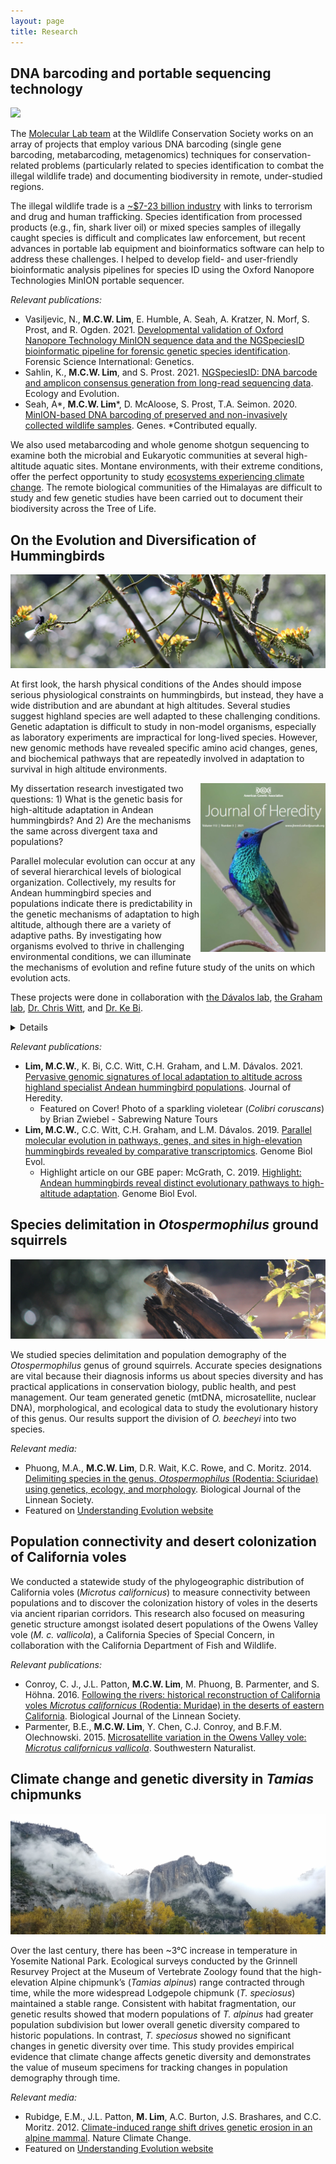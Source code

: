 ```yaml
---
layout: page
title: Research
---
```


## DNA barcoding and portable sequencing technology

![](/assets/img/bz.jpg)

The [Molecular Lab team](https://oneworldonehealth.wcs.org/Initiatives/WCS-Molecular-Program.aspx) at the Wildlife Conservation Society works on an array of projects that employ various DNA barcoding (single gene barcoding, metabarcoding, metagenomics) techniques for conservation-related problems (particularly related to species identification to combat the illegal wildlife trade) and documenting biodiversity in remote, under-studied regions.

The illegal wildlife trade is a [~$7-23 billion industry](https://www.awf.org/news/world-wildlife-day-highlights-severity-wildlife-crime) with links to terrorism and drug and human trafficking. Species identification from processed products (e.g., fin, shark liver oil) or mixed species samples of illegally caught species is difficult and complicates law enforcement, but recent advances in portable lab equipment and bioinformatics software can help to address these challenges. I helped to develop field- and user-friendly bioinformatic analysis pipelines for species ID using the Oxford Nanopore Technologies MinION portable sequencer.

*Relevant publications:*
- Vasiljevic, N., **M.C.W. Lim**, E. Humble, A. Seah, A. Kratzer, N. Morf, S. Prost, and R. Ogden. 2021. [Developmental validation of Oxford Nanopore Technology MinION sequence data and the NGSpeciesID bioinformatic pipeline for forensic genetic species identification](https://doi.org/10.1016/j.fsigen.2021.102493). Forensic Science International: Genetics.
- Sahlin, K., **M.C.W. Lim**, and S. Prost. 2021. [NGSpeciesID: DNA barcode and amplicon consensus generation from long-read sequencing data](https://doi.org/10.1002/ece3.7146). Ecology and Evolution.
- Seah, A*, **M.C.W. Lim**\*, D. McAloose, S. Prost, T.A. Seimon. 2020. [MinION-based DNA barcoding of preserved and non-invasively collected wildlife samples](https://doi.org/10.3390/genes11040445). Genes. *Contributed equally.

We also used metabarcoding and whole genome shotgun sequencing to examine both the microbial and Eukaryotic communities at several high-altitude aquatic sites. Montane environments, with their extreme conditions, offer the perfect opportunity to study [ecosystems experiencing climate change](https://newsroom.wcs.org/News-Releases/articleType/ArticleView/articleId/12472/Wildlife-Conservation-Society-Molecular-Biologist-Tracie-Seimon-Participates-in-Trailblazing-National-Geographic-and-Rolex-Expedition-to-Mt-Everest.aspx). The remote biological communities of the Himalayas are difficult to study and few genetic studies have been carried out to document their biodiversity across the Tree of Life.

## On the Evolution and Diversification of Hummingbirds

![](/assets/img/jacobin.jpg)

At first look, the harsh physical conditions of the Andes should impose serious physiological constraints on hummingbirds, but instead, they have a wide distribution and are abundant at high altitudes. Several studies suggest highland species are well adapted to these challenging conditions. Genetic adaptation is difficult to study in non-model organisms, especially as laboratory experiments are impractical for long-lived species. However, new genomic methods have revealed specific amino acid changes, genes, and biochemical pathways that are repeatedly involved in adaptation to survival in high altitude environments.

<img align="left" height="270" width="200" src="/assets/img/jhered_cover.png" style="float: right;">

My dissertation research investigated two questions: 1) What is the genetic basis for high-altitude adaptation in Andean hummingbirds? And 2) Are the mechanisms the same across divergent taxa and populations?

Parallel molecular evolution can occur at any of several hierarchical levels of biological organization. Collectively, my results for Andean hummingbird species and populations indicate there is predictability in the genetic mechanisms of adaptation to high altitude, although there are a variety of adaptive paths. By investigating how organisms evolved to thrive in challenging environmental conditions, we can illuminate the mechanisms of evolution and refine future study of the units on which evolution acts.

These projects were done in collaboration with [the Dávalos lab](https://lmdavalos.github.io/), [the Graham lab](https://www.wsl.ch/en/employees/graham.html), [Dr. Chris Witt](https://www.unmornithology.org/home), and [Dr. Ke Bi](https://www.linkedin.com/in/ke-bi-6b513376/).

<details>
test
</details>

*Relevant publications:*
- **Lim, M.C.W.**, K. Bi, C.C. Witt, C.H. Graham, and L.M. Dávalos. 2021. [Pervasive genomic signatures of local adaptation to altitude across highland specialist Andean hummingbird populations](https://doi.org/10.1093/jhered/esab008). Journal of Heredity.
  - Featured on Cover! Photo of a sparkling violetear (*Colibri coruscans*) by Brian Zwiebel - Sabrewing Nature Tours
- **Lim, M.C.W.**, C.C. Witt, C.H. Graham, and L.M. Dávalos. 2019. [Parallel molecular evolution in pathways, genes, and sites in high-elevation hummingbirds revealed by comparative transcriptomics](https://doi.org/10.1093/gbe/evz101). Genome Biol Evol.
  - Highlight article on our GBE paper: McGrath, C. 2019. [Highlight: Andean hummingbirds reveal distinct evolutionary pathways to high-altitude adaptation](https://doi.org/10.1093/gbe/evz126). Genome Biol Evol.

## Species delimitation in *Otospermophilus* ground squirrels

![](/assets/img/beecheyi.jpg)

We studied species delimitation and population demography of the *Otospermophilus* genus of ground squirrels. Accurate species designations are vital because their diagnosis informs us about species diversity and has practical applications in conservation biology, public health, and pest management. Our team generated genetic (mtDNA, microsatellite, nuclear DNA), morphological, and ecological data to study the evolutionary history of this genus. Our  results support the division of *O. beecheyi* into two species.

*Relevant media:*
- Phuong, M.A., **M.C.W. Lim**, D.R. Wait, K.C. Rowe, and C. Moritz. 2014. [Delimiting species in the genus, *Otospermophilus* (Rodentia: Sciuridae) using genetics, ecology, and morphology](https://academic.oup.com/biolinnean/article/113/4/1136/2416020?login=true). Biological Journal of the Linnean Society.
- Featured on [Understanding Evolution website](https://evolution.berkeley.edu/evolibrary/news/120201_tinychameleons)

## Population connectivity and desert colonization of California voles

We conducted a statewide study of the phylogeographic distribution of California voles (*Microtus californicus*) to measure connectivity between populations and to discover the colonization history of voles in the deserts via ancient riparian corridors. This research also focused on measuring genetic structure amongst isolated desert populations of the Owens Valley vole (*M. c. vallicola*), a California Species of Special Concern, in collaboration with the California Department of Fish and Wildlife.

*Relevant publications:*
- Conroy, C. J., J.L. Patton, **M.C.W. Lim**, M. Phuong, B. Parmenter, and S. Höhna. 2016. [Following the rivers: historical reconstruction of California voles *Microtus californicus* (Rodentia: Muridae) in the deserts of eastern California](https://academic.oup.com/biolinnean/article/119/1/80/2701676?login=true). Biological Journal of the Linnean Society.
- Parmenter, B.E., **M.C.W. Lim**, Y. Chen, C.J. Conroy, and B.F.M. Olechnowski. 2015. [Microsatellite variation in the Owens Valley vole: *Microtus californicus vallicola*](https://bioone.org/journals/the-southwestern-naturalist/volume-60/issue-2-3/SWNAT-D-14-0004.1/Microsatellite-variation-in-the-Owens-Valley-Vole-iMicrotus-californicus-vallicola/10.1894/SWNAT-D-14-0004.1.short). Southwestern Naturalist.

## Climate change and genetic diversity in *Tamias* chipmunks

![](/assets/img/yosemite.jpg)

Over the last century, there has been ~3°C increase in temperature in Yosemite National Park. Ecological surveys conducted by the Grinnell Resurvey Project at the Museum of Vertebrate Zoology found that the high-elevation Alpine chipmunk’s (*Tamias alpinus*) range contracted through time, while the more widespread Lodgepole chipmunk (*T. speciosus*) maintained a stable range. Consistent with habitat fragmentation, our genetic results showed that modern populations of *T. alpinus* had greater population subdivision but lower overall genetic diversity compared to historic populations. In contrast, *T. speciosus* showed no significant changes in genetic diversity over time. This study provides empirical evidence that climate change affects genetic diversity and demonstrates the value of museum specimens for tracking changes in population demography through time.

*Relevant media:*
- Rubidge, E.M., J.L. Patton, **M. Lim**, A.C. Burton, J.S. Brashares, and C.C. Moritz. 2012. [Climate-induced range shift drives genetic erosion in an alpine mammal](https://www.nature.com/articles/nclimate1415). Nature Climate Change.
- Featured on [Understanding Evolution website](https://evolution.berkeley.edu/evolibrary/news/120301_chipmunks)
